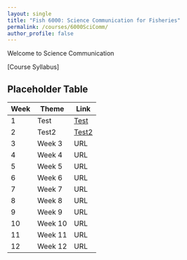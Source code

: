 ```yaml
---
layout: single
title: "Fish 6000: Science Communication for Fisheries"
permalink: /courses/6000SciComm/
author_profile: false
---
```


Welcome to Science Communication

[Course Syllabus]

## Placeholder Table


| **Week**  | **Theme**  | **Link**  | 
|-----------|------------|-------------|
| 1         | Test       | [Test](http://www.google.ca)|
|2| Test2 | [Test2](http://www.cnn.com)|
|3| Week 3| URL|
|4| Week 4| URL|
|5| Week 5| URL |
|6| Week 6| URL|
|7| Week 7| URL|
|8| Week 8| URL|
|9| Week 9| URL|
|10| Week 10| URL|
|11| Week 11| URL|
|12| Week 12| URL|

